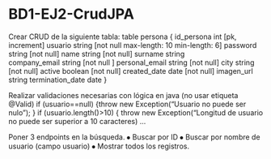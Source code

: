 # BD1-EJ2-CrudJPA

Crear CRUD de la siguiente tabla:
table persona
{
  id_persona int [pk, increment]
  usuario string [not null max-length: 10 min-length: 6]
  password string  [not null]
  name string [not null]
  surname string  
  company_email string  [not null ]
  personal_email string [not null]
  city string [not null]
  active boolean  [not null] 
  created_date date  [not null]
  imagen_url string
  termination_date date
}

Realizar validaciones necesarias con lógica en java (no usar etiqueta @Valid)
if (usuario==null) {throw new Exception(“Usuario no puede ser nulo”); }
if (usuario.length()>10) { throw  new Exception(“Longitud de usuario no puede ser superior a 10 caracteres)
...

Poner 3  endpoints en la búsqueda.
⦁	Buscar por ID
⦁	Buscar por nombre de usuario (campo usuario)
⦁	Mostrar todos los registros.

